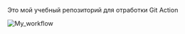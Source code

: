 Это мой учебный репозиторий для отработки Git Action

![My_workflow](https://github.com/ilia-rassolov/second_workflow/workflows/setup/badge.svg)

